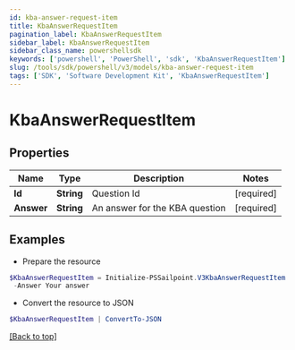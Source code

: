 ```yaml
---
id: kba-answer-request-item
title: KbaAnswerRequestItem
pagination_label: KbaAnswerRequestItem
sidebar_label: KbaAnswerRequestItem
sidebar_class_name: powershellsdk
keywords: ['powershell', 'PowerShell', 'sdk', 'KbaAnswerRequestItem'] 
slug: /tools/sdk/powershell/v3/models/kba-answer-request-item
tags: ['SDK', 'Software Development Kit', 'KbaAnswerRequestItem']
---
```



# KbaAnswerRequestItem

## Properties

Name | Type | Description | Notes
------------ | ------------- | ------------- | -------------
**Id** |  **String** | Question Id | [required]
**Answer** |  **String** | An answer for the KBA question | [required]

## Examples

- Prepare the resource
```powershell
$KbaAnswerRequestItem = Initialize-PSSailpoint.V3KbaAnswerRequestItem  -Id c54fee53-2d63-4fc5-9259-3e93b9994135 `
 -Answer Your answer
```

- Convert the resource to JSON
```powershell
$KbaAnswerRequestItem | ConvertTo-JSON
```


[[Back to top]](#) 

